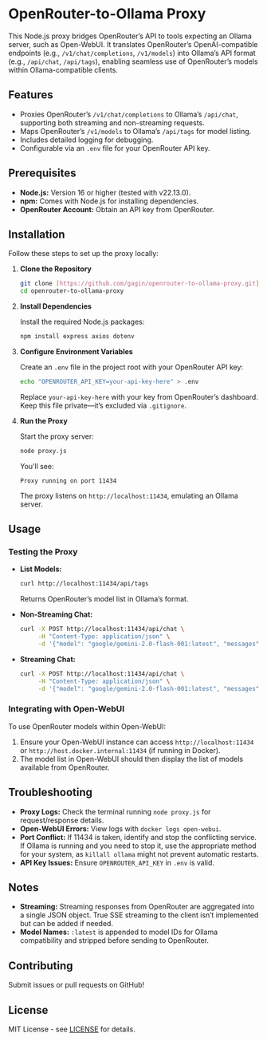 # OpenRouter-to-Ollama Proxy

This Node.js proxy bridges OpenRouter’s API to tools expecting an Ollama server, such as Open-WebUI. It translates OpenRouter’s OpenAI-compatible endpoints (e.g., `/v1/chat/completions`, `/v1/models`) into Ollama’s API format (e.g., `/api/chat`, `/api/tags`), enabling seamless use of OpenRouter’s models within Ollama-compatible clients.

## Features

* Proxies OpenRouter’s `/v1/chat/completions` to Ollama’s `/api/chat`, supporting both streaming and non-streaming requests.
* Maps OpenRouter’s `/v1/models` to Ollama’s `/api/tags` for model listing.
* Includes detailed logging for debugging.
* Configurable via an `.env` file for your OpenRouter API key.

## Prerequisites

* **Node.js:** Version 16 or higher (tested with v22.13.0).
* **npm:** Comes with Node.js for installing dependencies.
* **OpenRouter Account:** Obtain an API key from OpenRouter.

## Installation

Follow these steps to set up the proxy locally:

1.  **Clone the Repository**

    ```bash
    git clone [https://github.com/gagin/openrouter-to-ollama-proxy.git](https://www.google.com/search?q=https://github.com/gagin/openrouter-to-ollama-proxy.git)
    cd openrouter-to-ollama-proxy
    ```

2.  **Install Dependencies**

    Install the required Node.js packages:

    ```bash
    npm install express axios dotenv
    ```

3.  **Configure Environment Variables**

    Create an `.env` file in the project root with your OpenRouter API key:

    ```bash
    echo "OPENROUTER_API_KEY=your-api-key-here" > .env
    ```

    Replace `your-api-key-here` with your key from OpenRouter’s dashboard. Keep this file private—it’s excluded via `.gitignore`.

4.  **Run the Proxy**

    Start the proxy server:

    ```bash
    node proxy.js
    ```

    You’ll see:

    ```
    Proxy running on port 11434
    ```

    The proxy listens on `http://localhost:11434`, emulating an Ollama server.

## Usage

### Testing the Proxy

* **List Models:**

    ```bash
    curl http://localhost:11434/api/tags
    ```

    Returns OpenRouter’s model list in Ollama’s format.

* **Non-Streaming Chat:**

    ```bash
    curl -X POST http://localhost:11434/api/chat \
         -H "Content-Type: application/json" \
         -d '{"model": "google/gemini-2.0-flash-001:latest", "messages": [{"role": "user", "content": "Hello"}]}'
    ```

* **Streaming Chat:**

    ```bash
    curl -X POST http://localhost:11434/api/chat \
         -H "Content-Type: application/json" \
         -d '{"model": "google/gemini-2.0-flash-001:latest", "messages": [{"role": "user", "content": "Are there any fountains?"}], "stream": true}'
    ```

### Integrating with Open-WebUI

To use OpenRouter models within Open-WebUI:

1.  Ensure your Open-WebUI instance can access `http://localhost:11434` or `http://host.docker.internal:11434` (if running in Docker).
2.  The model list in Open-WebUI should then display the list of models available from OpenRouter.

## Troubleshooting

* **Proxy Logs:** Check the terminal running `node proxy.js` for request/response details.
* **Open-WebUI Errors:** View logs with `docker logs open-webui`.
* **Port Conflict:** If 11434 is taken, identify and stop the conflicting service. If Ollama is running and you need to stop it, use the appropriate method for your system, as `killall ollama` might not prevent automatic restarts.
* **API Key Issues:** Ensure `OPENROUTER_API_KEY` in `.env` is valid.

## Notes

* **Streaming:** Streaming responses from OpenRouter are aggregated into a single JSON object. True SSE streaming to the client isn’t implemented but can be added if needed.
* **Model Names:** `:latest` is appended to model IDs for Ollama compatibility and stripped before sending to OpenRouter.

## Contributing

Submit issues or pull requests on GitHub!

## License

MIT License - see [LICENSE](LICENSE) for details.
